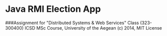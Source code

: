 # Java RMI Election App
###Assignment for "Distributed Systems & Web Services" Class (323-300400)
ICSD MSc Course,
University of the Aegean
(c) 2014, MIT License